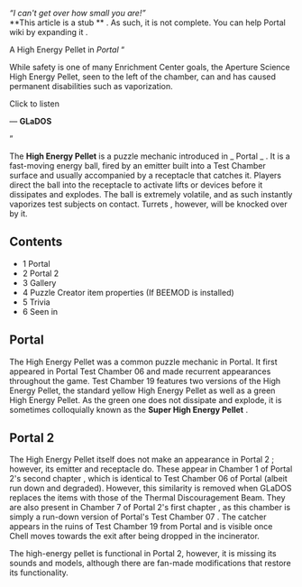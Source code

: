 _“I can't get over how small you are!”_  
**This article is a stub  ** . As such, it is not complete. You can help
Portal wiki by  expanding it  .  
  
  
A High Energy Pellet in _Portal_ “

While safety is one of many Enrichment Center goals, the Aperture Science High
Energy Pellet, seen to the left of the chamber, can and has caused permanent
disabilities such as vaporization.  

Click to listen

— **GLaDOS**

”  
  
The **High Energy Pellet** is a  puzzle mechanic  introduced in _ Portal  _ .
It is a fast-moving energy ball, fired by an emitter built into a  Test
Chamber  surface and usually accompanied by a receptacle that catches it.
Players direct the ball into the receptacle to activate lifts or devices
before it dissipates and explodes. The ball is extremely volatile, and as such
instantly vaporizes test subjects on contact.  Turrets  , however, will be
knocked over by it.

##  Contents

  * 1  Portal 
  * 2  Portal 2 
  * 3  Gallery 
  * 4  Puzzle Creator item properties (If BEEMOD is installed) 
  * 5  Trivia 
  * 6  Seen in 

##  Portal

The High Energy Pellet was a common puzzle mechanic in Portal. It first
appeared in  Portal Test Chamber 06  and made recurrent appearances throughout
the game. Test Chamber 19 features two versions of the High Energy Pellet, the
standard yellow High Energy Pellet as well as a green High Energy Pellet. As
the green one does not dissipate and explode, it is sometimes colloquially
known as the **Super High Energy Pellet** .

##  Portal 2

The High Energy Pellet itself does not make an appearance in  Portal 2  ;
however, its emitter and receptacle do. These appear in  Chamber 1 of Portal
2's second chapter  , which is identical to  Test Chamber 06  of Portal
(albeit run down and degraded). However, this similarity is removed when
GLaDOS  replaces the items with those of the Thermal Discouragement Beam. They
are also present in  Chamber 7 of Portal 2's first chapter  , as this chamber
is simply a run-down version of Portal's  Test Chamber 07  . The catcher
appears in the ruins of  Test Chamber 19  from Portal and is visible once
Chell  moves towards the exit after being dropped in the incinerator.

The high-energy pellet is functional in Portal 2, however, it is missing its
sounds and models, although there are fan-made modifications that restore its
functionality.

